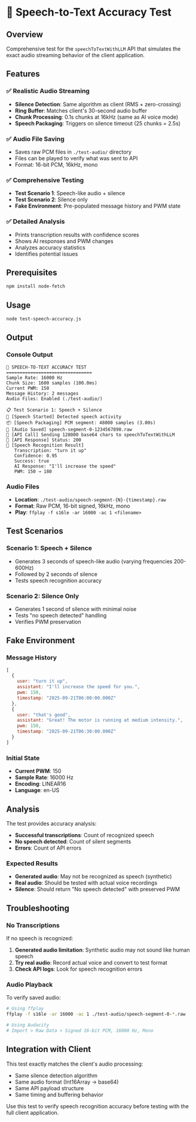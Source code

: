 # 🎤 Speech-to-Text Accuracy Test

## Overview
Comprehensive test for the `speechToTextWithLLM` API that simulates the exact audio streaming behavior of the client application.

## Features

### ✅ **Realistic Audio Streaming**
- **Silence Detection**: Same algorithm as client (RMS + zero-crossing)
- **Ring Buffer**: Matches client's 30-second audio buffer
- **Chunk Processing**: 0.1s chunks at 16kHz (same as AI voice mode)
- **Speech Packaging**: Triggers on silence timeout (25 chunks = 2.5s)

### ✅ **Audio File Saving**
- Saves raw PCM files in `./test-audio/` directory
- Files can be played to verify what was sent to API
- Format: 16-bit PCM, 16kHz, mono

### ✅ **Comprehensive Testing**
- **Test Scenario 1**: Speech-like audio + silence
- **Test Scenario 2**: Silence only
- **Fake Environment**: Pre-populated message history and PWM state

### ✅ **Detailed Analysis**
- Prints transcription results with confidence scores
- Shows AI responses and PWM changes
- Analyzes accuracy statistics
- Identifies potential issues

## Prerequisites

```bash
npm install node-fetch
```

## Usage

```bash
node test-speech-accuracy.js
```

## Output

### Console Output
```
🎤 SPEECH-TO-TEXT ACCURACY TEST
================================
Sample Rate: 16000 Hz
Chunk Size: 1600 samples (100.0ms)
Current PWM: 150
Message History: 2 messages
Audio Files: Enabled (./test-audio/)

📋 Test Scenario 1: Speech + Silence
🎤 [Speech Started] Detected speech activity
📦 [Speech Packaging] PCM segment: 48000 samples (3.00s)
💾 [Audio Saved] speech-segment-0-1234567890.raw
🚀 [API Call] Sending 128000 base64 chars to speechToTextWithLLM
📡 [API Response] Status: 200
🎯 [Speech Recognition Result]
   Transcription: "turn it up"
   Confidence: 0.95
   Success: true
   AI Response: "I'll increase the speed"
   PWM: 150 → 180
```

### Audio Files
- **Location**: `./test-audio/speech-segment-{N}-{timestamp}.raw`
- **Format**: Raw PCM, 16-bit signed, 16kHz, mono
- **Play**: `ffplay -f s16le -ar 16000 -ac 1 <filename>`

## Test Scenarios

### Scenario 1: Speech + Silence
- Generates 3 seconds of speech-like audio (varying frequencies 200-600Hz)
- Followed by 2 seconds of silence
- Tests speech recognition accuracy

### Scenario 2: Silence Only
- Generates 1 second of silence with minimal noise
- Tests "no speech detected" handling
- Verifies PWM preservation

## Fake Environment

### Message History
```javascript
[
  {
    user: "turn it up",
    assistant: "I'll increase the speed for you.",
    pwm: 150,
    timestamp: "2025-09-21T06:00:00.000Z"
  },
  {
    user: "that's good", 
    assistant: "Great! The motor is running at medium intensity.",
    pwm: 150,
    timestamp: "2025-09-21T06:30:00.000Z"
  }
]
```

### Initial State
- **Current PWM**: 150
- **Sample Rate**: 16000 Hz
- **Encoding**: LINEAR16
- **Language**: en-US

## Analysis

The test provides accuracy analysis:
- **Successful transcriptions**: Count of recognized speech
- **No speech detected**: Count of silent segments
- **Errors**: Count of API errors

### Expected Results
- **Generated audio**: May not be recognized as speech (synthetic)
- **Real audio**: Should be tested with actual voice recordings
- **Silence**: Should return "No speech detected" with preserved PWM

## Troubleshooting

### No Transcriptions
If no speech is recognized:
1. **Generated audio limitation**: Synthetic audio may not sound like human speech
2. **Try real audio**: Record actual voice and convert to test format
3. **Check API logs**: Look for speech recognition errors

### Audio Playback
To verify saved audio:
```bash
# Using ffplay
ffplay -f s16le -ar 16000 -ac 1 ./test-audio/speech-segment-0-*.raw

# Using Audacity
# Import > Raw Data > Signed 16-bit PCM, 16000 Hz, Mono
```

## Integration with Client

This test exactly matches the client's audio processing:
- Same silence detection algorithm
- Same audio format (Int16Array → base64)
- Same API payload structure
- Same timing and buffering behavior

Use this test to verify speech recognition accuracy before testing with the full client application.